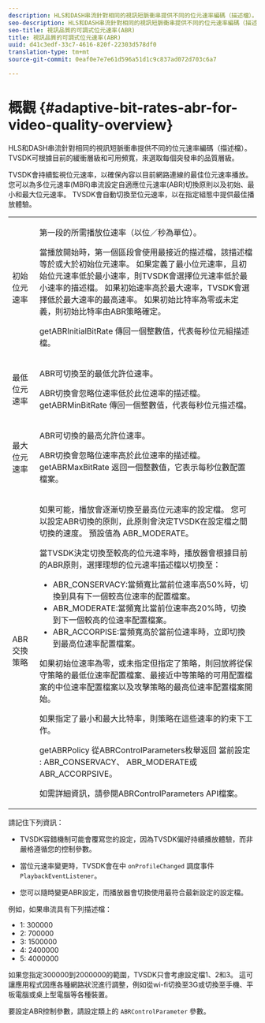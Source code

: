 ```yaml
---
description: HLS和DASH串流針對相同的視訊短脈衝串提供不同的位元速率編碼（描述檔）。 TVSDK可根據目前的緩衝層級和可用頻寬，來選取每個突發串的品質層級。
seo-description: HLS和DASH串流針對相同的視訊短脈衝串提供不同的位元速率編碼（描述檔）。 TVSDK可根據目前的緩衝層級和可用頻寬，來選取每個突發串的品質層級。
seo-title: 視訊品質的可調式位元速率(ABR)
title: 視訊品質的可調式位元速率(ABR)
uuid: d41c3edf-33c7-4616-820f-22303d578df0
translation-type: tm+mt
source-git-commit: 0eaf0e7e7e61d596a51d1c9c837ad072d703c6a7

---
```



# 概觀 {#adaptive-bit-rates-abr-for-video-quality-overview}

HLS和DASH串流針對相同的視訊短脈衝串提供不同的位元速率編碼（描述檔）。 TVSDK可根據目前的緩衝層級和可用頻寬，來選取每個突發串的品質層級。

TVSDK會持續監視位元速率，以確保內容以目前網路連線的最佳位元速率播放。 您可以為多位元速率(MBR)串流設定自適應位元速率(ABR)切換原則以及初始、最小和最大位元速率。 TVSDK會自動切換至位元速率，以在指定組態中提供最佳播放體驗。

<table id="table_AF838E082235406AA359BF1C1A77F85F"> 
 <tbody> 
  <tr> 
   <td colname="col01"> 初始位元速率 </td> 
   <td colname="col2"> <p>第一段的所需播放位速率（以位／秒為單位）。 </p> <p>當播放開始時，第一個區段會使用最接近的描述檔，該描述檔等於或大於初始位元速率。 如果定義了最小位元速率，且初始位元速率低於最小速率，則TVSDK會選擇位元速率低於最小速率的描述檔。 如果初始速率高於最大速率，TVSDK會選擇低於最大速率的最高速率。 如果初始比特率為零或未定義，則初始比特率由ABR策略確定。 </p> <p><span class="codeph"> getABRInitialBitRate</span> 傳回一個整數值，代表每秒位元組描述檔。 </p> </td> 
  </tr> 
  <tr> 
   <td colname="col01"> 最低位元速率 </td> 
   <td colname="col2"> <p>ABR可切換至的最低允許位速率。 </p> <p>ABR切換會忽略位速率低於此位速率的描述檔。 <span class="codeph"> getABRMinBitRate</span> 傳回一個整數值，代表每秒位元描述檔。 </p> </td> 
  </tr> 
  <tr> 
   <td colname="col01"> 最大位元速率 </td> 
   <td colname="col2"> <p>ABR可切換的最高允許位速率。 </p> <p>ABR切換會忽略位速率高於此位速率的描述檔。 <span class="codeph"> getABRMaxBitRate</span> 返回一個整數值，它表示每秒位數配置檔案。 </p> </td> 
  </tr> 
  <tr> 
   <td colname="col01"> ABR交換策略 </td> 
   <td colname="col2"> <p>如果可能，播放會逐漸切換至最高位元速率的設定檔。 您可以設定ABR切換的原則，此原則會決定TVSDK在設定檔之間切換的速度。 預設值為 <span class="codeph"> ABR_MODERATE</span>。 </p> <p>當TVSDK決定切換至較高的位元速率時，播放器會根據目前的ABR原則，選擇理想的位元速率描述檔以切換至： 
     <ul id="ul_AC9C99D84A3B4A8DBD1A05CC05DEE771"> 
      <li id="li_B79C0AA2CBFB42FF98A257CEC9C400BA"><span class="codeph"> ABR_CONSERVACY</span>:當頻寬比當前位速率高50%時，切換到具有下一個較高位速率的配置檔案。 </li> 
      <li id="li_38CC3A95D8634F359D0F7C273D0108C0"><span class="codeph"> ABR_MODERATE</span>:當頻寬比當前位速率高20%時，切換到下一個較高的位速率配置檔案。 </li> 
      <li id="li_E845C035420D4B3FB2B179F448F8CA85"><span class="codeph"> ABR_ACCORPISE</span>:當頻寬高於當前位速率時，立即切換到最高位速率配置檔案。 </li> 
     </ul> </p> <p>如果初始位速率為零，或未指定但指定了策略，則回放將從保守策略的最低位速率配置檔案、最接近中等策略的可用配置檔案的中位速率配置檔案以及攻擊策略的最高位速率配置檔案開始。 </p> <p>如果指定了最小和最大比特率，則策略在這些速率的約束下工作。 </p> <p> <span class="codeph"> getABRPolicy</span> 從ABRControlParameters枚舉返回 <span class="codeph"> 當前設定</span> : <span class="codeph"> ABR_CONSERVACY</span>、 <span class="codeph"> ABR_MODERATE</span>或 <span class="codeph"> ABR_ACCORPSIVE</span>。 </p> <p>如需詳細資訊，請參閱ABRControlParameters API檔案。</p> </td> 
  </tr> 
 </tbody> 
</table>

請記住下列資訊：

* TVSDK容錯機制可能會覆寫您的設定，因為TVSDK偏好持續播放體驗，而非嚴格遵循您的控制參數。
* 當位元速率變更時，TVSDK會在中 `onProfileChanged` 調度事件 `PlaybackEventListener`。

* 您可以隨時變更ABR設定，而播放器會切換使用最符合最新設定的設定檔。

例如，如果串流具有下列描述檔：

* 1: 300000
* 2: 700000
* 3: 1500000
* 4: 2400000
* 5: 4000000

如果您指定300000到2000000的範圍，TVSDK只會考慮設定檔1、2和3。 這可讓應用程式因應各種網路狀況進行調整，例如從wi-fi切換至3G或切換至手機、平板電腦或桌上型電腦等各種裝置。

要設定ABR控制參數，請設定類上的 `ABRControlParameter` 參數。
